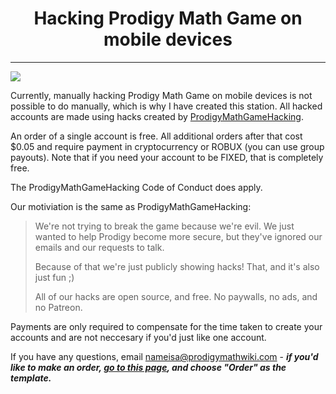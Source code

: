 <h1 align="center">Hacking Prodigy Math Game on mobile devices</h1>

<hr/>

<a href="https://joinhoney.com/ref/y3755uv"><img src="https://i.ibb.co/ZB5Cbhm/Screenshot.png" align="center"></a>

Currently, manually hacking Prodigy Math Game on mobile devices is not possible to do manually, which is why I have created this station. All hacked accounts are made using hacks created by <a href="http://github.com/Prodigy-Hacking/ProdigyMathGameHacking/">ProdigyMathGameHacking</a>.

An order of a single account is free. All additional orders after that cost $0.05 and require payment in cryptocurrency or ROBUX (you can use group payouts). Note that if you need your account to be FIXED, that is completely free.

The ProdigyMathGameHacking Code of Conduct does apply.

Our motiviation is the same as ProdigyMathGameHacking:

> We're not trying to break the game because we're evil. We just wanted to help Prodigy become more secure, but they've ignored our emails and our requests to talk.
> 
> Because of that we're just publicly showing hacks! That, and it's also just fun ;)
> 
> All of our hacks are open source, and free. No paywalls, no ads, and no Patreon.

Payments are only required to compensate for the time taken to create your accounts and are not neccesary if you'd just like one account.

If you have any questions, email nameisa@prodigymathwiki.com - <b><i>if you'd like to make an order, <a href="https://github.com/NameIsA/Mobile-Device-Prodigy-Hacking/issues/new/choose">go to this page</a>, and choose "Order" as the template.</i></b>
